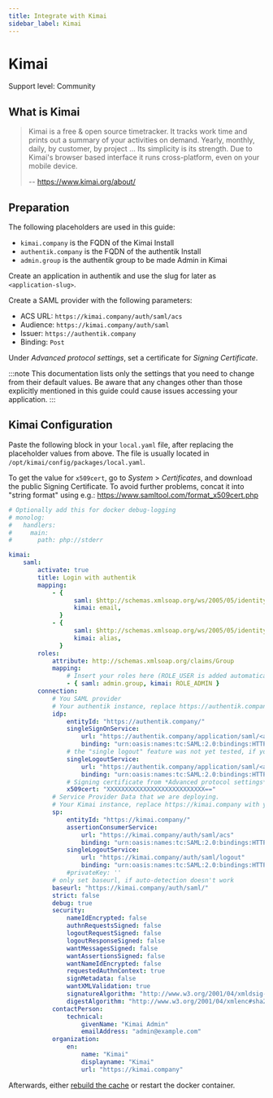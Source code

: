 ```yaml
---
title: Integrate with Kimai
sidebar_label: Kimai
---
```


# Kimai

<span class="badge badge--secondary">Support level: Community</span>

## What is Kimai

> Kimai is a free & open source timetracker. It tracks work time and prints out a summary of your activities on demand. Yearly, monthly, daily, by customer, by project … Its simplicity is its strength. Due to Kimai's browser based interface it runs cross-platform, even on your mobile device.
>
> -- https://www.kimai.org/about/

## Preparation

The following placeholders are used in this guide:

- `kimai.company` is the FQDN of the Kimai Install
- `authentik.company` is the FQDN of the authentik Install
- `admin.group` is the authentik group to be made Admin in Kimai

Create an application in authentik and use the slug for later as `<application-slug>`.

Create a SAML provider with the following parameters:

- ACS URL: `https://kimai.company/auth/saml/acs`
- Audience: `https://kimai.company/auth/saml`
- Issuer: `https://authentik.company`
- Binding: `Post`

Under _Advanced protocol settings_, set a certificate for _Signing Certificate_.

:::note
This documentation lists only the settings that you need to change from their default values. Be aware that any changes other than those explicitly mentioned in this guide could cause issues accessing your application.
:::

## Kimai Configuration

Paste the following block in your `local.yaml` file, after replacing the placeholder values from above. The file is usually located in `/opt/kimai/config/packages/local.yaml`.

To get the value for `x509cert`, go to _System_ > _Certificates_, and download the public Signing Certificate. To avoid further problems, concat it into "string format" using e.g.: https://www.samltool.com/format_x509cert.php

```yaml
# Optionally add this for docker debug-logging
# monolog:
#   handlers:
#     main:
#       path: php://stderr

kimai:
    saml:
        activate: true
        title: Login with authentik
        mapping:
            - {
                  saml: $http://schemas.xmlsoap.org/ws/2005/05/identity/claims/emailaddress,
                  kimai: email,
              }
            - {
                  saml: $http://schemas.xmlsoap.org/ws/2005/05/identity/claims/name,
                  kimai: alias,
              }
        roles:
            attribute: http://schemas.xmlsoap.org/claims/Group
            mapping:
                # Insert your roles here (ROLE_USER is added automatically)
                - { saml: admin.group, kimai: ROLE_ADMIN }
        connection:
            # You SAML provider
            # Your authentik instance, replace https://authentik.company with your authentik URL
            idp:
                entityId: "https://authentik.company/"
                singleSignOnService:
                    url: "https://authentik.company/application/saml/<application-slug>/sso/binding/redirect/"
                    binding: "urn:oasis:names:tc:SAML:2.0:bindings:HTTP-Redirect"
                # the "single logout" feature was not yet tested, if you want to help, please let me know!
                singleLogoutService:
                    url: "https://authentik.company/application/saml/<application-slug>/slo/binding/redirect/"
                    binding: "urn:oasis:names:tc:SAML:2.0:bindings:HTTP-Redirect"
                # Signing certificate from *Advanced protocol settings*
                x509cert: "XXXXXXXXXXXXXXXXXXXXXXXXXXX=="
            # Service Provider Data that we are deploying.
            # Your Kimai instance, replace https://kimai.company with your Kimai URL
            sp:
                entityId: "https://kimai.company/"
                assertionConsumerService:
                    url: "https://kimai.company/auth/saml/acs"
                    binding: "urn:oasis:names:tc:SAML:2.0:bindings:HTTP-POST"
                singleLogoutService:
                    url: "https://kimai.company/auth/saml/logout"
                    binding: "urn:oasis:names:tc:SAML:2.0:bindings:HTTP-Redirect"
                #privateKey: ''
            # only set baseurl, if auto-detection doesn't work
            baseurl: "https://kimai.company/auth/saml/"
            strict: false
            debug: true
            security:
                nameIdEncrypted: false
                authnRequestsSigned: false
                logoutRequestSigned: false
                logoutResponseSigned: false
                wantMessagesSigned: false
                wantAssertionsSigned: false
                wantNameIdEncrypted: false
                requestedAuthnContext: true
                signMetadata: false
                wantXMLValidation: true
                signatureAlgorithm: "http://www.w3.org/2001/04/xmldsig-more#rsa-sha256"
                digestAlgorithm: "http://www.w3.org/2001/04/xmlenc#sha256"
            contactPerson:
                technical:
                    givenName: "Kimai Admin"
                    emailAddress: "admin@example.com"
            organization:
                en:
                    name: "Kimai"
                    displayname: "Kimai"
                    url: "https://kimai.company"
```

Afterwards, either [rebuild the cache](https://www.kimai.org/documentation/cache.html) or restart the docker container.
